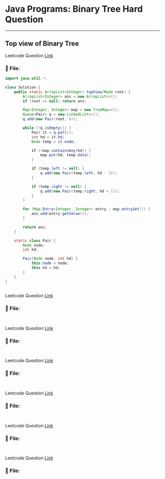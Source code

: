 # Java Programs: Binary Tree Hard Question

---

## Top view of Binary Tree

Leetcode Question [Link]()

### 📄 File:

```java
import java.util.*;

class Solution {
    public static ArrayList<Integer> topView(Node root) {
        ArrayList<Integer> ans = new ArrayList<>();
        if (root == null) return ans;

        Map<Integer, Integer> map = new TreeMap<>();
        Queue<Pair> q = new LinkedList<>();
        q.add(new Pair(root, 0));

        while (!q.isEmpty()) {
            Pair it = q.poll();
            int hd = it.hd;
            Node temp = it.node;

            if (!map.containsKey(hd)) {
                map.put(hd, temp.data);
            }

            if (temp.left != null) {
                q.add(new Pair(temp.left, hd - 1));
            }

            if (temp.right != null) {
                q.add(new Pair(temp.right, hd + 1));
            }
        }

        for (Map.Entry<Integer, Integer> entry : map.entrySet()) {
            ans.add(entry.getValue());
        }

        return ans;
    }

    static class Pair {
        Node node;
        int hd;

        Pair(Node node, int hd) {
            this.node = node;
            this.hd = hd;
        }
    }
}
```

##

Leetcode Question [Link]()

### 📄 File:

```java

```

##

Leetcode Question [Link]()

### 📄 File:

```java

```

##

Leetcode Question [Link]()

### 📄 File:

```java

```

##

Leetcode Question [Link]()

### 📄 File:

```java

```

##

Leetcode Question [Link]()

### 📄 File:

```java

```

##

Leetcode Question [Link]()

### 📄 File:

```java

```
